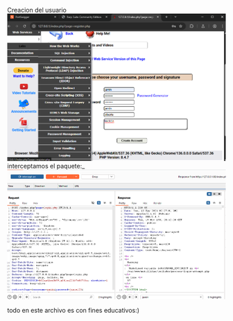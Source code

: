 Creacion del usuario
![alt text](image-1.png)
interceptamos el paquete:_ 
![alt text](image-2.png)


todo en este archivo es con fines educativos:)